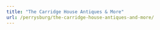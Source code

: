 ```yaml
---
title: "The Carridge House Antiques & More"
url: /perrysburg/the-carridge-house-antiques-and-more/
---
```

